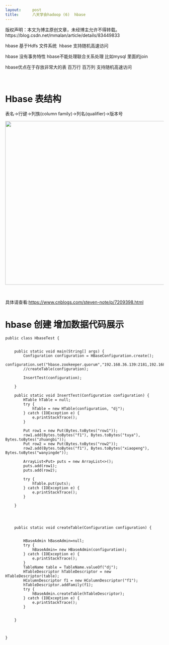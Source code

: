 ```yaml
---
layout:     post
title:      八天学会hadoop (6)  hbase
---
```

<div id="article_content" class="article_content clearfix csdn-tracking-statistics" data-pid="blog" data-mod="popu_307" data-dsm="post">
								<div class="article-copyright">
					版权声明：本文为博主原创文章，未经博主允许不得转载。					https://blog.csdn.net/mmalan/article/details/83449833				</div>
								            <link rel="stylesheet" href="https://csdnimg.cn/release/phoenix/template/css/ck_htmledit_views-f76675cdea.css">
						<div class="htmledit_views" id="content_views">
                <p>hbase 基于Hdfs 文件系统  hbase 支持随机高速访问</p>

<p>hbase 没有事务特性 hbase不能处理联合关系处理 比如mysql 里面的join </p>

<p>hbase优点在于存放非常大的表 百万行 百万列 支持随机高速访问</p>

<p> </p>

<h1>Hbase 表结构</h1>

<p>表名-&gt;行键-&gt;列族(column family)-&gt;列名(qualifier)-&gt;版本号</p>

<p><img alt="" class="has" height="520" src="https://img-blog.csdnimg.cn/20181027213058659.png?x-oss-process=image/watermark,type_ZmFuZ3poZW5naGVpdGk,shadow_10,text_aHR0cHM6Ly9ibG9nLmNzZG4ubmV0L21tYWxhbg==,size_27,color_FFFFFF,t_70" width="1062"></p>

<p> </p>

<p>具体请查看:<a href="https://www.cnblogs.com/steven-note/p/7209398.html" rel="nofollow">https://www.cnblogs.com/steven-note/p/7209398.html</a></p>

<h1>hbase 创建 增加数据代码展示</h1>

<pre class="has">
<code class="language-java">public class HbaseTest {


    public static void main(String[] args) {
        Configuration configuration = HBaseConfiguration.create();
        configuration.set("hbase.zookeeper.quorum","192.168.36.139:2181,192.168.36.139:2182,192.168.36.139:2183");
        //createTable(configuration);

        InsertTest(configuration);

    }

    public static void InsertTest(Configuration configuration) {
        HTable hTable = null;
        try {
            hTable = new HTable(configuration, "dj");
        } catch (IOException e) {
            e.printStackTrace();
        }

        Put row1 = new Put(Bytes.toBytes("row1"));
        row1.add(Bytes.toBytes("f1"), Bytes.toBytes("tuya"), Bytes.toBytes("zhuangbi"));
        Put row2 = new Put(Bytes.toBytes("row2"));
        row2.add(Bytes.toBytes("f1"), Bytes.toBytes("xiaopeng"), Bytes.toBytes("wanyingde"));

        ArrayList&lt;Put&gt; puts = new ArrayList&lt;&gt;();
        puts.add(row1);
        puts.add(row2);

        try {
            hTable.put(puts);
        } catch (IOException e) {
            e.printStackTrace();
        }

    }




    public static void createTable(Configuration configuration) {


        HBaseAdmin hBaseAdmin=null;
        try {
            hBaseAdmin= new HBaseAdmin(configuration);
        } catch (IOException e) {
            e.printStackTrace();
        }
        TableName table = TableName.valueOf("dj");
        HTableDescriptor hTableDescriptor = new HTableDescriptor(table);
        HColumnDescriptor f1 = new HColumnDescriptor("f1");
        hTableDescriptor.addFamily(f1);
        try {
            hBaseAdmin.createTable(hTableDescriptor);
        } catch (IOException e) {
            e.printStackTrace();
        }


    }



}</code></pre>

<p> </p>

<p> </p>

<p> </p>

<p> </p>

<p> </p>

<p> </p>

<p> </p>

<p> </p>

<p> </p>            </div>
                </div>